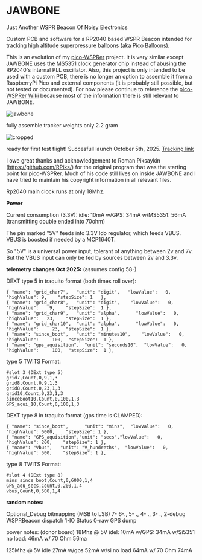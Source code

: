 # JAWBONE
Just Another WSPR Beacon Of Noisy Electronics

Custom PCB and software for a RP2040 based WSPR Beacon intended for tracking high altitude superpressure balloons (aka Pico Balloons).

This is an evolution of my  [pico-WSPRer](https://github.com/EngineerGuy314/pico-WSPRer) project. It is very similar except JAWBONE uses the MS5351 clock generator chip instead of abusing the RP2040's internal PLL oscillator. Also, this project is only intended to be used with a custom PCB, there is no longer an option to assemble it from a RaspberryPi Pico and external components (it is probably still possible, but not tested or documented). For now please continue to reference the [pico-WSPRer Wiki](https://github.com/EngineerGuy314/pico-WSPRer/wiki/pico%E2%80%90WSPRer-(aka-Cheapest-Tracker-in-the-World%E2%84%A2)) because most of the information there is still relevant to JAWBONE.

![jawbone](https://github.com/user-attachments/assets/c03d8802-0c34-4173-b809-a5d2d00af5f1)

fully assemble tracker weights only 2.2 gram

![cropped](https://github.com/user-attachments/assets/37393e77-a89e-4b4b-8a41-1bd8c81d080b)

ready for first test flight! Succesfull launch October 5th, 2025. [Tracking link](https://traquito.github.io/search/spots/dashboard/?band=20m&channel=382&callsign=KC3LBR&dtGte=2025-10-5&slot3MsgDefUserDefined=%7B+%22name%22%3A+%22grid_char7%22%2C+++%22unit%22%3A+%22digit%22%2C+++%22lowValue%22%3A+++0%2C++++%22highValue%22%3A+9%2C++++%22stepSize%22%3A+1+++%7D%2C%0A%7B+%22name%22%3A+%22grid_char8%22%2C+++%22unit%22%3A+%22digit%22%2C++++%22lowValue%22%3A+++0%2C++++%22highValue%22%3A++++9%2C++++%22stepSize%22%3A++1+%7D%2C%0A%7B+%22name%22%3A+%22grid_char9%22%2C+++%22unit%22%3A+%22alpha%22%2C++++++%22lowValue%22%3A+++0%2C++++%22highValue%22%3A+++23%2C++++%22stepSize%22%3A++1+%7D%2C%0A%7B+%22name%22%3A+%22grid_char10%22%2C++%22unit%22%3A+%22alpha%22%2C++++++%22lowValue%22%3A+++0%2C++%22highValue%22%3A+++++23%2C++%22stepSize%22%3A++1+%7D%2C%0A%7B+%22name%22%3A+%22since_boot%22%2C+++%22unit%22%3A+%22minutes10%22%2C++++%22lowValue%22%3A+++0%2C++%22highValue%22%3A+++++100%2C++%22stepSize%22%3A++1+%7D%2C%0A%7B+%22name%22%3A+%22gps_aquisition%22%2C++%22unit%22%3A+%22seconds10%22%2C++%22lowValue%22%3A+++0%2C++%22highValue%22%3A+++++100%2C++%22stepSize%22%3A++1+%7D%2C&slot4MsgDefUserDefined=%7B+%22name%22%3A+%22since_boot%22%2C++++++%22unit%22%3A+%22mins%22%2C++%22lowValue%22%3A+++0%2C+%22highValue%22%3A+6000%2C++++%22stepSize%22%3A+1+%7D%2C%0A%7B+%22name%22%3A+%22GPS_aquisition%22%2C%22unit%22%3A+%22secs%22%2C%22lowValue%22%3A+++0%2C+%22highValue%22%3A+200%2C++++%22stepSize%22%3A+1+%7D%2C%0A%7B+%22name%22%3A+%22Vbus%22%2C+++%22unit%22%3A+%22V_hundreths%22%2C++%22lowValue%22%3A+++0%2C+%22highValue%22%3A+500%2C++++%22stepSize%22%3A+1+%7D%2C) 

I owe great thanks and acknowledgement to Roman Piksaykin (https://github.com/RPiks/) for the original program that was the starting point for pico-WSPRer. Much of his code still lives on inside JAWBONE and I have tried to maintain his copyright information in all relevant files.


Rp2040 main clock runs at only 18Mhz.

**Power**

Current consumption (3.3V):
idle: 10mA
w/GPS: 34mA
w/MS5351: 56mA  (transmitting double ended into 70ohm)

The pin marked "5V" feeds into 3.3V ldo regulator, which feeds VBUS. VBUS is boosted if needed by a MCP1640T.

So "5V" is a universal power input, tolerant of anything between 2v and 7v. But the VBUS input can only be fed by sources between 2v and 3.3v. 

**telemetry changes Oct 2025:** (assumes config 58-)

DEXT type 5 in traquito format (both times roll over):
```
{ "name": "grid_char7",   "unit": "digit",   "lowValue":   0,    "highValue": 9,    "stepSize": 1   },
{ "name": "grid_char8",   "unit": "digit",    "lowValue":   0,    "highValue":    9,    "stepSize":  1 },
{ "name": "grid_char9",   "unit": "alpha",      "lowValue":   0,    "highValue":   23,    "stepSize":  1 },
{ "name": "grid_char10",  "unit": "alpha",      "lowValue":   0,  "highValue":     23,  "stepSize":  1 },
{ "name": "since_boot",   "unit": "minutes10",    "lowValue":   0,  "highValue":     100,  "stepSize":  1 },
{ "name": "gps_aquisition",  "unit": "seconds10",  "lowValue":   0,  "highValue":     100,  "stepSize":  1 },
```
type 5 TWITS Format:
```
#slot 3 (DExt type 5)
grid7,Count,0,9,1,3
grid8,Count,0,9,1,3
grid8,Count,0,23,1,3
grid10,Count,0,23,1,3
sinceBoot10,Count,0,100,1,3
GPS_aqui_10,Count,0,100,1,3
```

DEXT type 8 in traquito format (gps time is CLAMPED):
```
{ "name": "since_boot",      "unit": "mins",  "lowValue":   0, "highValue": 6000,    "stepSize": 1 },
{ "name": "GPS_aquisition","unit": "secs","lowValue":   0, "highValue": 200,    "stepSize": 1 },
{ "name": "Vbus",   "unit": "V_hundreths",  "lowValue":   0, "highValue": 500,    "stepSize": 1 },
```
type 8 TWITS Format:
```
#slot 4 (DExt type 8)
mins_since_boot,Count,0,6000,1,4
GPS_aqu_secs,Count,0,200,1,4
vbus,Count,0,500,1,4
```


**random notes:**

Optional_Debug bitmapping (MSB to LSB)
	7-
	6-.,
	5- .,
	4- .,
	3- .,
	2-debug WSPRBeacon dispatch
	1-IO Status
	0-raw GPS dump



power notes: (donor board)
18Mhz @ 5V 
idel: 10mA
w/GPS: 34mA
w/Si5351 no load: 46mA
w/ 70 Ohm    56ma

125Mhz @ 5V
idle 27mA
w/gps 52mA
w/si no load 64mA
w/ 70 Ohm    74mA

